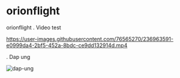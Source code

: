 # orionflight
orionflight
. Video test

https://user-images.githubusercontent.com/76565270/236963591-e0999da4-2bf5-452a-8bdc-ce9dd132914d.mp4



. Dap ung

![dap-ung](https://user-images.githubusercontent.com/76565270/236963728-be6f3284-a0d6-4b27-a088-61e956566f43.jpg)
